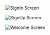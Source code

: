 ![SignIn Screen](https://raw.githubusercontent.com/9MZa/FireGate/main/thumbnail/Screenshot%202023-11-20%20at%209.37.17%E2%80%AFAM.png)

![SignUp Screen](https://raw.githubusercontent.com/9MZa/FireGate/main/thumbnail/Screenshot%202023-11-20%20at%209.37.23%E2%80%AFAM.png)

![Welcome Screen](https://raw.githubusercontent.com/9MZa/FireGate/main/thumbnail/Screenshot%202023-11-20%20at%209.38.12%E2%80%AFAM.png)